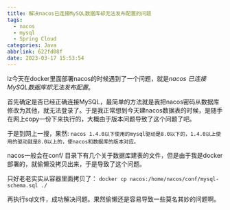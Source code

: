 ```yaml
---
title: 解决nacos已连接MySQL数据库却无法发布配置的问题
tags:
  - nacos
  - mysql
  - Spring Cloud
categories: Java
abbrlink: 622fd08f
date: 2023-03-17 15:53:54
---
```


lz今天在docker里面部署nacos的时候遇到了一个问题，就是*nacos 已连接MySQL数据库却无法发布配置*。

首先确定是否已经正确连接MySQL，最简单的方法就是我把nacos密码从数据库修改为其他，就无法登录了。于是我正常想到今天建nacos数据表的时候，是随手在网上copy一份下来执行的，大概由于版本问题导致了这个问题了吧。

于是到网上一搜，果然: `nacos 1.4.0以下使用的mysql驱动是8.0以下的，1.4.0以上使用的驱动就是8.0以上的，使nacos和数据库的版本对应。`

nacos一般会在conf/ 目录下有几个关于数据库建表的文件，但是由于我是docker部署的，就偷懒没拷贝出来，于是导致了这个问题。

只好老老实实从容器里面拷贝了： `docker cp nacos:/home/nacos/conf/mysql-schema.sql ./`

再执行sql文件，成功解决问题。果然偷懒还是容易导致一些莫名其妙的问题啊。

